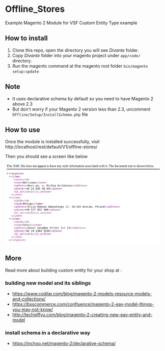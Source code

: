 # Offline_Stores
Example Magento 2 Module for VSF Custom Entity Type example

## How to install
1. Clone this repo, open the directory you will see _Divante_ folder. 
2. Copy _Divante_ folder into your magento project under `app/code/` directory.
3. Run the magento command at the magento root folder `bin/magento setup:update`

## Note
- It uses declarative schema by default so you need to have Magento 2 above 2.3 
- But don't worry if your Magento 2 version less than 2.3, uncomment `Offline/Setup/InstallSchema.php` file

## How to use
Once the module is installed successfully, visit http://localhost/rest/default/V1/offline-stores/

Then you should see a screen like below

![rest](rest.png)


## More 
Read more about building custom entity for your shop at : 
### building new model and its siblings
- https://www.codilar.com/blog/magento-2-models-resource-models-and-collections/
- https://bsscommerce.com/confluence/magento-2-eav-model-things-you-may-not-know/
- http://techjeffyu.com/blog/magento-2-creating-new-eav-entity-and-model
### install schema in a declarative way
- https://inchoo.net/magento-2/declarative-schema/
